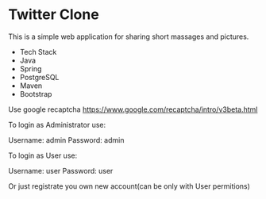 
# Twitter Clone

This is a simple web application for sharing short massages and pictures.

* Tech Stack
* Java
* Spring
* PostgreSQL
* Maven
* Bootstrap

Use google recaptcha https://www.google.com/recaptcha/intro/v3beta.html

To login as Administrator use:

Username: admin
Password: admin

To login as User use:

Username: user
Password: user

Or just registrate you own new account(can be only with User permitions)
